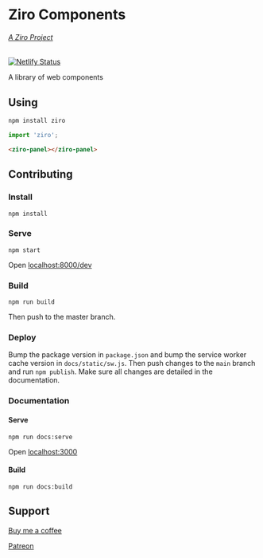 # Ziro Components

###### [A Ziro Project](https://ziro.alexlockhart.me/)

[![Netlify Status](https://api.netlify.com/api/v1/badges/5725bd07-7160-4bf8-aaf5-13a8a7580e7b/deploy-status)](https://app.netlify.com/sites/ziro-components/deploys)

A library of web components

## Using

```bash
npm install ziro
```

```js
import 'ziro';
```

```html
<ziro-panel></ziro-panel>
```

## Contributing

### Install

```
npm install
```

### Serve

```
npm start
```

Open [localhost:8000/dev](http://localhost:8000/dev)

### Build

```
npm run build
```

Then push to the master branch.

### Deploy

Bump the package version in `package.json` and bump the service worker cache version in `docs/static/sw.js`. Then push changes to the `main` branch and run `npm publish`. Make sure all changes are detailed in the documentation.

### Documentation

#### Serve

```
npm run docs:serve
```

Open [localhost:3000](http://localhost:3000)

#### Build

```
npm run docs:build
```

## Support

[Buy me a coffee](https://www.buymeacoffee.com/alexlockhart)

[Patreon](https://www.patreon.com/alexlockhart)
